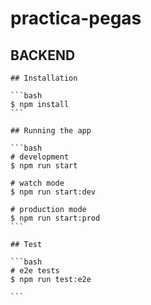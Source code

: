 # practica-pegas


## BACKEND 

    ## Installation

    ```bash
    $ npm install
    ```

    ## Running the app

    ```bash
    # development
    $ npm run start

    # watch mode
    $ npm run start:dev

    # production mode
    $ npm run start:prod
    ```

    ## Test

    ```bash
    # e2e tests
    $ npm run test:e2e

    ```
